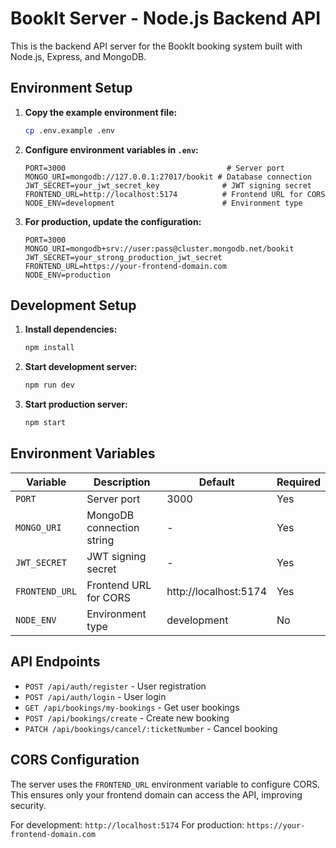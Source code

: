 # BookIt Server - Node.js Backend API

This is the backend API server for the BookIt booking system built with Node.js, Express, and MongoDB.

## Environment Setup

1. **Copy the example environment file:**
   ```bash
   cp .env.example .env
   ```

2. **Configure environment variables in `.env`:**
   ```env
   PORT=3000                                    # Server port
   MONGO_URI=mongodb://127.0.0.1:27017/bookit # Database connection
   JWT_SECRET=your_jwt_secret_key              # JWT signing secret
   FRONTEND_URL=http://localhost:5174          # Frontend URL for CORS
   NODE_ENV=development                        # Environment type
   ```

3. **For production, update the configuration:**
   ```env
   PORT=3000
   MONGO_URI=mongodb+srv://user:pass@cluster.mongodb.net/bookit
   JWT_SECRET=your_strong_production_jwt_secret
   FRONTEND_URL=https://your-frontend-domain.com
   NODE_ENV=production
   ```

## Development Setup

1. **Install dependencies:**
   ```bash
   npm install
   ```

2. **Start development server:**
   ```bash
   npm run dev
   ```

3. **Start production server:**
   ```bash
   npm start
   ```

## Environment Variables

| Variable | Description | Default | Required |
|----------|-------------|---------|----------|
| `PORT` | Server port | 3000 | Yes |
| `MONGO_URI` | MongoDB connection string | - | Yes |
| `JWT_SECRET` | JWT signing secret | - | Yes |
| `FRONTEND_URL` | Frontend URL for CORS | http://localhost:5174 | Yes |
| `NODE_ENV` | Environment type | development | No |

## API Endpoints

- `POST /api/auth/register` - User registration
- `POST /api/auth/login` - User login
- `GET /api/bookings/my-bookings` - Get user bookings
- `POST /api/bookings/create` - Create new booking
- `PATCH /api/bookings/cancel/:ticketNumber` - Cancel booking

## CORS Configuration

The server uses the `FRONTEND_URL` environment variable to configure CORS. This ensures only your frontend domain can access the API, improving security.

For development: `http://localhost:5174`
For production: `https://your-frontend-domain.com`